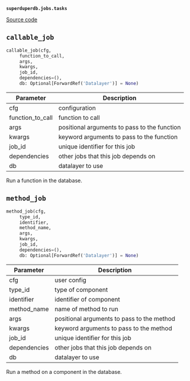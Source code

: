 **`superduperdb.jobs.tasks`** 

[Source code](https://github.com/SuperDuperDB/superduperdb/blob/main/superduperdb/jobs/tasks.py)

## `callable_job` 

```python
callable_job(cfg,
     function_to_call,
     args,
     kwargs,
     job_id,
     dependencies=(),
     db: Optional[ForwardRef('Datalayer')] = None)
```
| Parameter | Description |
|-----------|-------------|
| cfg | configuration |
| function_to_call | function to call |
| args | positional arguments to pass to the function |
| kwargs | keyword arguments to pass to the function |
| job_id | unique identifier for this job |
| dependencies | other jobs that this job depends on |
| db | datalayer to use |

Run a function in the database.

## `method_job` 

```python
method_job(cfg,
     type_id,
     identifier,
     method_name,
     args,
     kwargs,
     job_id,
     dependencies=(),
     db: Optional[ForwardRef('Datalayer')] = None)
```
| Parameter | Description |
|-----------|-------------|
| cfg | user config |
| type_id | type of component |
| identifier | identifier of component |
| method_name | name of method to run |
| args | positional arguments to pass to the method |
| kwargs | keyword arguments to pass to the method |
| job_id | unique identifier for this job |
| dependencies | other jobs that this job depends on |
| db | datalayer to use |

Run a method on a component in the database.

